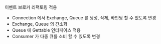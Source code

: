 이벤트 브로커 리팩토링 적용

- Connection 에서 Exchange, Queue 를 생성, 삭제, 바인딩 할 수 있도록 변경
- Exchange, Queue 의 간소화
- Queue 에 Gettable 인터페이스 적용
- Consumer 가 다중 큐를 소비 할 수 있도록 변경

